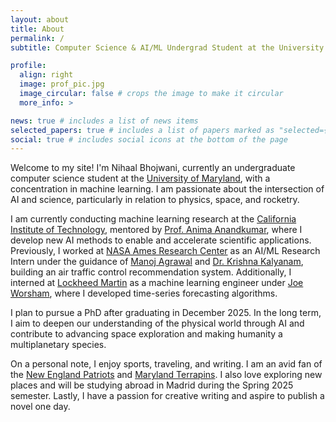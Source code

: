 ```yaml
---
layout: about
title: About
permalink: /
subtitle: Computer Science & AI/ML Undergrad Student at the University of Maryland | Machine Learning Research at Caltech | Prev ML @ NASA, Lockheed Martin

profile:
  align: right
  image: prof_pic.jpg
  image_circular: false # crops the image to make it circular
  more_info: >

news: true # includes a list of news items
selected_papers: true # includes a list of papers marked as "selected={true}"
social: true # includes social icons at the bottom of the page
---
```


Welcome to my site! I'm Nihaal Bhojwani, currently an undergraduate computer science student at the [University of Maryland](https://umd.edu/), with a concentration in machine learning. I am passionate about the intersection of AI and science, particularly in relation to physics, space, and rocketry.

I am currently conducting machine learning research at the [California Institute of Technology](https://www.caltech.edu/), mentored by [Prof. Anima Anandkumar](http://tensorlab.cms.caltech.edu/users/anima/), where I develop new AI methods to enable and accelerate scientific applications. Previously, I worked at [NASA Ames Research Center](https://www.nasa.gov/ames/) as an AI/ML Research Intern under the guidance of [Manoj Agrawal](https://www.linkedin.com/in/manojagr/) and [Dr. Krishna Kalyanam](https://www.nasa.gov/people/krishna-kalyanam/), building an air traffic control recommendation system. Additionally, I interned at [Lockheed Martin](https://www.lockheedmartin.com/en-us/index.html) as a machine learning engineer under [Joe Worsham](https://www.linkedin.com/in/joeworsham/), where I developed time-series forecasting algorithms.

I plan to pursue a PhD after graduating in December 2025. In the long term, I aim to deepen our understanding of the physical world through AI and contribute to advancing space exploration and making humanity a multiplanetary species.

On a personal note, I enjoy sports, traveling, and writing. I am an avid fan of the [New England Patriots](https://www.patriots.com/) and [Maryland Terrapins](https://umterps.com/). I also love exploring new places and will be studying abroad in Madrid during the Spring 2025 semester. Lastly, I have a passion for creative writing and aspire to publish a novel one day.
